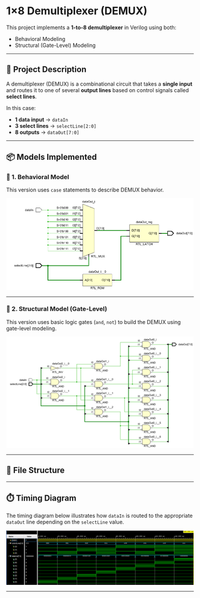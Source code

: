 # 1×8 Demultiplexer (DEMUX)

This project implements a **1-to-8 demultiplexer** in Verilog using both:
- Behavioral Modeling
- Structural (Gate-Level) Modeling

---

## 🧠 Project Description

A demultiplexer (DEMUX) is a combinational circuit that takes a **single input** and routes it to one of several **output lines** based on control signals called **select lines**.

In this case:
- **1 data input** → `dataIn`
- **3 select lines** → `selectLine[2:0]`
- **8 outputs** → `dataOut[7:0]`

---

## 📦 Models Implemented

### 🔹 1. Behavioral Model

This version uses `case` statements to describe DEMUX behavior.

![Behavioral Model](Behavioural.png)

---

### 🔹 2. Structural Model (Gate-Level)

This version uses basic logic gates (`and`, `not`) to build the DEMUX using gate-level modeling.

![Structural Model](Structural.png)

---

## 📁 File Structure

---

## ⏱️ Timing Diagram

The timing diagram below illustrates how `dataIn` is routed to the appropriate `dataOut` line depending on the `selectLine` value.

![Timing Diagram](Timing_diagram.png)

---